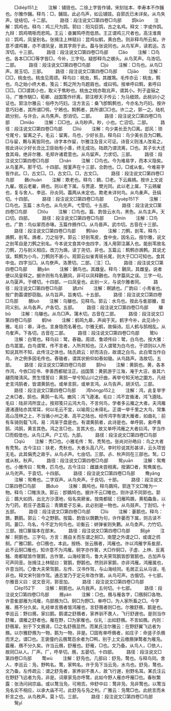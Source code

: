 <!-- { "loadSidebar": true } -->
　　□diép151上
　　注解：铺豉也。二徐上字皆作铺，宋刻铉本、李寿本不作餔也。尔雅作餔。释鸟：□，餔豉。此必鸟声，如云铺豉。自郭氏已未详矣。从鸟失声。徒结切。十二部。
　　路径：段注说文□第四卷□鸟部
　　鹍kūn
　　注解：鹍鸡也。释鸟：鸡三尺为鹍。郭曰：阳沟巨鹍，古之名鸡。释文：字或作鹍。九辩：鹍鸡啁哳而悲鸣。王云：奋翼鸣呼而低昂。王正谓鸡三尺者也。高注淮南曰：鹍鸡，凤皇别名。张揖注上林赋曰：昆鸡似鹤，黄白色。则非释鸟所云矣。许意不谓鸡嘼，亦不谓凤皇，故其字厕于此。葢与张说同也。从鸟军声，读若运。古浑切。十三部。
　　路径：段注说文□第四卷□鸟部
　　□ǎo
　　注解：□鸟也。各本□□□等字皆□，今补，三字句。疑卽释鸟之鴢头。从鸟芺声。乌浩切。二部。
　　路径：段注说文□第四卷□鸟部
　　□jú
　　注解：□鸟也。从鸟□声。居玉切。三部。
　　路径：段注说文□第四卷□鸟部
　　□jiāo
　　注解：□□，桃虫也。桃虫见周颂。释鸟曰：桃虫，鹪，其雌鴱。毛传亦云：桃虫，鹪也。鸟之始小终大者。笺云：鹪之所为鸟题肩也。或曰鸮。按单呼曰鹪，絫呼曰□□。□□谓其小也，取义于焦眇也。桃虫之桃亦取兆声，谓其小。列子盗骊之马，广雅作駣□，荀卿、战国策作纤离，郭注穆天子传云：为马细颈。此桃训小之证也。郭注尔雅云：俗呼为巧妇。注方言云：桑飞卽鹪鹩也，今亦名为巧妇。按许意巧妇者，其所谓□鸮，宁鴂也。鹪鹩者，其所谓□□也。许二之，郭一之。陆机疏分别，与许合。从鸟焦声。卽消切。二部。
　　路径：段注说文□第四卷□鸟部
　　□miǎo
　　注解：□□也。从鸟眇声。眇，小也。亡沼切。二部。
　　路径：段注说文□第四卷□鸟部
　　□liú
　　注解：鸟少美长丑为□离。邶风：琐兮尾兮，留离之子。毛云：留离，鸟也，少好长丑。释鸟曰：鸟少美长丑为□鷅。□与留，鷅与离皆同也。诗字本作留，尔雅注及音义可证。诗音义则浅人改易之。按此诗以少好长丑比卫臣始有小善，终无成功。陆疏乃谓流离，□也。其子长大还食其母。绝非尔雅、毛郑许诸君意也。从鸟留声。力求切。三部。
　　路径：段注说文□第四卷□鸟部
　　□nán
　　注解：□鸟也。今为难易字，而本义隐矣。从鸟堇声。那干切。十四部。按堇声在十三部，合韵也。□，□或从隹。今难易字皆作此。□，古文□。□，古文□。□，古文□。
　　路径：段注说文□第四卷□鸟部
　　鶨chuàn
　　注解：欺老也。释鸟：鶨，□老。下云鳸鴳。按许上文说九雇。旣云老雇，鴳也。则以老下属。与贾逵、樊光同。此以老上属，下云鴳雇也，复与舍人、李巡、孙炎同。葢两从未定也。欺老未详何鸟。从鸟彖声。丑绢切。十四部。
　　路径：段注说文□第四卷□鸟部
　　□yuèp151下
　　注解：□鸟也。玉篇：水鸟也。从鸟兑声。弋雪切。十五部。
　　路径：段注说文□第四卷□鸟部
　　□tǒu
　　注解：□鸟也。篇、韵皆云水鸟，黑色。从鸟主声。天口切。四部。
　　路径：段注说文□第四卷□鸟部
　　□mín
　　注解：□鸟也。广韵：鸟似翠而赤喙。玉篇作鴖作□。从鸟昏声。武巾切。古音在十三部。
　　路径：段注说文□第四卷□鸟部
　　鹩liáo
　　注解：刀鹩，剖苇，释鸟：鳭鹩，剖苇。鳭者，刀之俗字。郭云：好剖苇皮，食中虫，因名云。按尔雅，说文之剖苇自是刀鹩之别名。今本说文食其中虫四字，浅人用郭注羼入也。能剖苇故名刀鹩，刀与剖义相应。改刀为鳭，读丁尧切，非也。玉篇云：鹪鹩亦鳭鹩。其说尤误。鹪鹩为小鸟，刀鹩则不甚小。观郭云似雀靑斑长尾，则大于□□可知也。食其中虫。四字当□。从鸟尞声。洛萧切。二部。〖注〗□。
　　路径：段注说文□第四卷□鸟部
　　鶠yǎn
　　注解：鶠鸟也。其雌皇。释鸟：鶠凤，其雌皇。说者便以凤皇释之。据许则有鸟名鶠凤，非可以凤释鶠也。鸟字葢凤之误。三字一句。从鸟匽声。于幰切。十四部。一曰凤皇也。此别一义，与说尔雅者同。
　　路径：段注说文□第四卷□鸟部
　　鴲zhī
　　注解：瞑鴲也。广韵曰：小靑雀也。按广韵葢谓卽窃脂。从鸟旨声。旨夷切。十五部。
　　路径：段注说文□第四卷□鸟部
　　鵅luò
　　注解：乌鸔也。见释鸟。郭云：水鸟也。按此与隹部雒，音同义别。从鸟各声。卢各切。五部。
　　路径：段注说文□第四卷□鸟部
　　鸔bǔ
　　注解：乌鸔也。从鸟□声。蒲木切。古音在二部。
　　路径：段注说文□第四卷□鸟部
　　鹤hè
　　注解：鹤鸣九皋，声闻于天。鹤字今补，此见诗小雅。毛曰：皋，泽也。言身隐而名著也。尔雅无鹤，故偁诗。后人鹤与鹄相乱。从鸟隺声。下各切。古音在二部。
　　路径：段注说文□第四卷□鸟部
　　鹭lù
　　注解：白鹭也。释鸟曰：鹭，舂锄。周颂、鲁颂传曰：鹭，白鸟也。按大雅：白鸟翯翯。白鸟谓鹭，传不言者，人所共知也。汉人谓鹭为白鸟也，于颂则以人所知说其所不知，此传注之体也。陆氏疏云：好而洁白，故谓之白鸟。此白鹭当作白鸟，许之例多因毛传也。舂锄者，谓其状俯仰如舂如锄。从鸟路声。洛故切。五部。
　　路径：段注说文□第四卷□鸟部
　　鹄hú
　　注解：黄鹄也。黄，各本作鸿，今依□应书、李善西都赋注正。战国策：黄鹄游于江海，淹于大沼，奋其六翮而陵淸风。贾生惜誓曰：黄鹄一举兮知山川之纡曲，再举兮知天地之圜方。凡经史言鸿鹄者，皆谓黄鹄也。或单言鹄，或单言鸿。从鸟告声。胡沃切。三部。
　　路径：段注说文□第四卷□鸟部
　　鸿hónɡp152上
　　注解：鸿，此复举字之未□者。鹄也。黄鹄一名鸿。豳风：鸿飞遵渚。毛曰：鸿不宜循渚，鸿飞遵陆。毛曰：陆非鸿所宜止。按郑笺只云鸿大鸟，不言何鸟，学者多云雁之大者。夫鸿雁遵渚遵陆亦其常耳，何以毛云不宜，以喻周公未得礼。正谓一举千里之大鸟，常集高山茂林之上，不当循小州之渚、高平之陆也。经传鸿字有谓大雁者，如曲礼：前有车骑则载飞鸿，易：鸿渐于盘是也。有谓黄鹄者，此诗是也。单呼鹄，絫呼黄鹄、鸿鹄，黄言其色。鸿之言□也，言其大也，故又单呼鸿雁之大者曰鸿，字当作□而假借也。从鸟江声。户工切。九部。
　　路径：段注说文□第四卷□鸟部
　　□qiū
　　注解：秃□也。小雅毛传：鹙，秃鹙也。张尚对孙皓曰：鸟之大者有秃鹙。古今注曰：扶老，秃秋也。大者头高八尺。李时珍说其形甚详，云头项皆无毛。此其偁秃之故乎。从鸟尗声。七由切。三部。尗、秋声同在三部也。鹙，□或从秋。秋声。
　　路径：段注说文□第四卷□鸟部
　　鸳yuān
　　注解：鸳鸯也。小雅传曰：鸳鸯，匹鸟也。古今注曰：雌雄未尝相离。按鸂□者，鸳鸯属也。从鸟夗声。于袁切。十四部。
　　路径：段注说文□第四卷□鸟部
　　鸯yānɡ
　　注解：鸳鸯也。二字双声。从鸟央声。于良切。十部。
　　路径：段注说文□第四卷□鸟部
　　鵽duò
　　注解：鵽鸠也。释鸟鵽鸠，郭连下文□雉为一物。释鸟：□雉泆泆。郭云：卽鵽鸠也。据许不云□雉也，则许读不同郭也。郭云：鵽大如鸽，出北方沙漠地，俗名突厥雀。按南都赋：归雁鸣鵽，黄稻鱻鱼，以为勺药。若庄子逸篇云：靑鵽爱子忘亲。此必别是一物也。从鸟叕声。丁刮切。十五部。
　　路径：段注说文□第四卷□鸟部
　　□lù
　　注解：蒌鹅也。释鸟：鵱，鷜鹅。郭云：今之野鹅。按篇、韵皆以鵱鷜为句，许作蒌而下属，则古读不同。蒌□，鸟名，今不定为何鸟也。论衡云：蛢弹雀则失鷜。从鸟坴声。力竹切。三部。按□篆锴本在部末。
　　路径：段注说文□第四卷□鸟部
　　鴚ɡē
　　注解：鴚鹅也。三字句。方言：鴈自关而东谓之鴚□，南楚之外谓之□，或谓之鸧鴚。广雅□鹅，仓□鴈也，本此。按杨、张云鴈者，鸿雁也。许以鸿雁字系隹部，此不云鴚□雁也，知许意不为鸿雁。鴚字亦作鴐，大□作鴚□，子虚、上林、反离騒、南都赋皆作鴐鹅，古作鴐。山海经鴐鸟，鲁大夫荣驾鹅皆卽鴐鹅也。古加声与可声同音。张揖注上林赋曰：鴐鹅，野鹅也。然则非家鹅，亦非鸿雁。鸿雁属也，许意当同。〇鲁大夫荣驾鹅，左传、汉书作驾，与山海经同。毛居正云从马误，毛非也。释文宋刊皆作驾。通志堂乃于定元年改作鴐。从鸟可声。古俄切。十七部。尔雅音义曰：说文音河，郭音加。
　　路径：段注说文□第四卷□鸟部
　　□ép152下
　　注解：鴚鹅也。从鸟我声。五何切。十七部。
　　路径：段注说文□第四卷□鸟部
　　鴈yàn
　　注解：□也。鴈与雁各字，□鴈鴚□各物。许意隹部雁为鸿雁，鸟部鴈为□。鴚□为野□。单呼□，为人家所畜之□。今字雁、鴈不分久矣。礼经单言鴈者皆鸿雁也，言舒鴈者则□也。尔雅舒鴈，鹅是也。李巡云：野曰鴈，家曰鹅。鹅谓之舒鴈者，家养驯不畏人，飞行舒遟也。是则当作舒雁，谓雁之舒者也。雁在野，□为家雁也。仪礼：出如舒鴈。不言如鴈。内则：舒鴈翠。别于下文鴈肾。□之名舒鴈显然。而某氏注尔雅云：在野舒翼飞远者为鴈。以尔雅舒鴈为一物，鹅为一物，非是。□固有单呼鴈者，如庄子：命竖子杀鴈而烹之。谓□也。王褒僮约云鴈鹜百余者为□鸭，别于上文云缴鴈弹鹜者为雁凫。葢雁、鴈不分久矣。许当云鴈，舒雁也。舒雁，□也。文乃备。从鸟人，□依人，故同□从人。厂声。厂，呼旱切。鴈，五晏切。十四部。
　　路径：段注说文□第四卷□鸟部
　　鹜wù
　　注解：舒凫也。几部曰：舒凫，鹜也。与释鸟同。舍人、李巡云：凫，野鸭名。鹜，家鸭名。许于凫下当云凫，水鸟也。舒凫，鹜也。文乃备。左传疏云：谓之舒凫者，家养驯不畏人，故飞行遟，别野名耳。某氏注云在野舒飞远者为凫，非是。词章家凫亦呼鹜，此如今野人雁亦呼雁□也。春秋繁露：张汤问祠宗庙。或以鹜当凫，可用否。仲舒中曰：鹜非凫，凫非鹜也。以鹜当凫名实不相应，以承大庙不可。此舒凫与凫之判。广雅云：凫鹜□也。此统言而未析言之也。从鸟敄声。莫卜切。三部。
　　路径：段注说文□第四卷□鸟部
　　鹥yī
